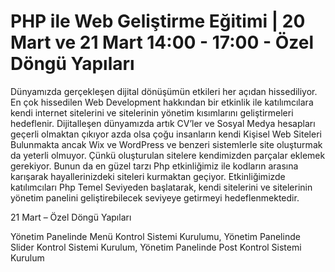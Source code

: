 # PHP ile Web Geliştirme Eğitimi | 20 Mart ve 21 Mart 14:00 - 17:00 - Özel Döngü Yapıları

Dünyamızda gerçekleşen dijital dönüşümün etkileri her açıdan hissediliyor. En çok hissedilen Web Development hakkından bir etkinlik ile katılımcılara kendi internet sitelerini ve sitelerinin yönetim kısımlarını geliştirmeleri hedeflenir. Dijitalleşen dünyamızda artık CV’ler ve Sosyal Medya hesapları geçerli olmaktan çıkıyor azda olsa çoğu insanların kendi Kişisel Web Siteleri Bulunmakta ancak Wix ve WordPress ve benzeri sistemlerle site oluşturmak da yeterli olmuyor. Çünkü oluşturulan sitelere kendimizden parçalar eklemek gerekiyor. Bunun da en güzel tarzı Php etkinliğimiz ile kodların arasına karışarak hayallerinizdeki siteleri kurmaktan geçiyor. Etkinliğimizde katılımcıları Php Temel Seviyeden başlatarak, kendi sitelerini ve sitelerinin yönetim panelini geliştirebilecek seviyeye getirmeyi hedeflenmektedir.

21 Mart – Özel Döngü Yapıları

Yönetim Panelinde Menü Kontrol Sistemi Kurulumu,
Yönetim Panelinde Slider Kontrol Sistemi Kurulum,
Yönetim Panelinde Post Kontrol Sistemi Kurulum
